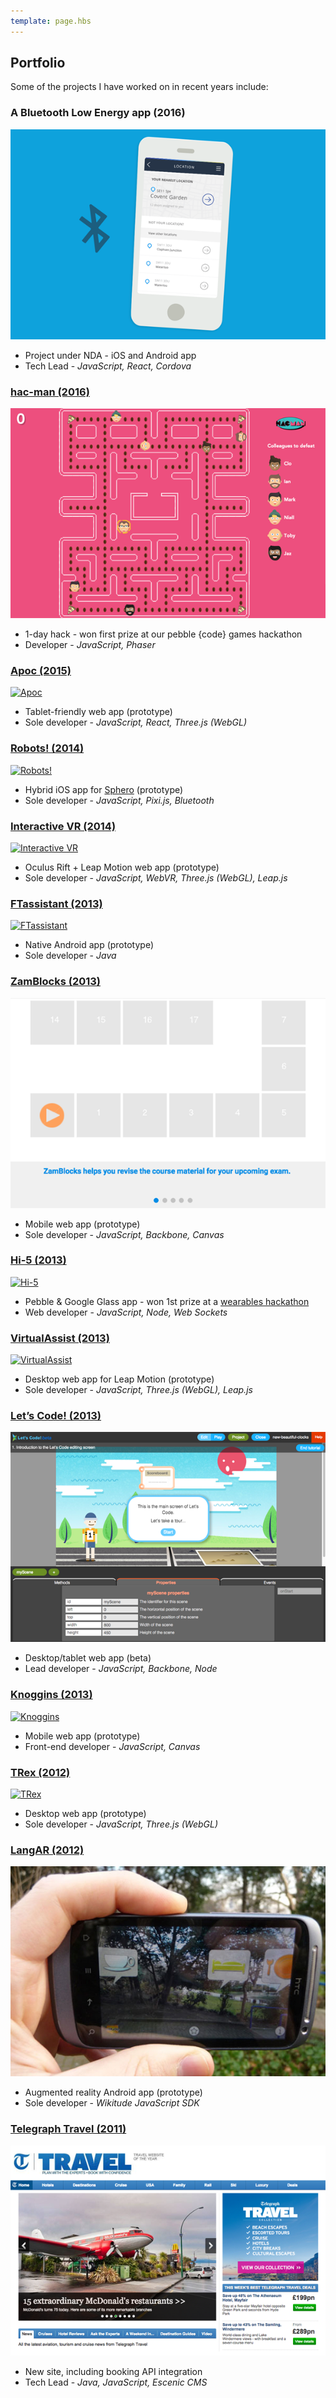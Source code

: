 ```yaml
---
template: page.hbs
---
```


## Portfolio

Some of the projects I have worked on in recent years include:

### A Bluetooth Low Energy app (2016)

![ble-app](/images/pages/portfolio/ble-app.png)

* Project under NDA - iOS and Android app
* Tech Lead - *JavaScript, React, Cordova*


### [hac-man (2016)](http://pebblecode.com/hac-man/)

[![hac-man](/images/pages/portfolio/hac-man.png)](http://pebblecode.com/hac-man/)

* 1-day hack - won first prize at our pebble {code} games hackathon
* Developer - *JavaScript, Phaser*


### [Apoc (2015)](http://labs.pearson.com/prototypes/apoc/)

[![Apoc](/images/pages/portfolio/apoc.png)](http://labs.pearson.com/prototypes/apoc/)

* Tablet-friendly web app (prototype)
* Sole developer - *JavaScript, React, Three.js (WebGL)*


### [Robots! (2014)](http://labs.pearson.com/prototypes/robots/)

[![Robots!](/images/pages/portfolio/robots2.png)](http://labs.pearson.com/prototypes/robots/)

* Hybrid iOS app for [Sphero](http://www.gosphero.com/) (prototype)
* Sole developer - *JavaScript, Pixi.js, Bluetooth*


### [Interactive VR (2014)](http://labs.pearson.com/prototypes/interactive-vr/)

[![Interactive VR](/images/pages/portfolio/interactive-vr2.png)](http://labs.pearson.com/prototypes/interactive-vr/)

* Oculus Rift + Leap Motion web app (prototype)
* Sole developer - *JavaScript, WebVR, Three.js (WebGL), Leap.js*


### [FTassistant (2013)](http://labs.pearson.com/prototypes/ftassistant/)

[![FTassistant](/images/pages/portfolio/ftassistant2.png)](http://labs.pearson.com/prototypes/ftassistant/)

* Native Android app (prototype)
* Sole developer - *Java*


### [ZamBlocks (2013)](http://labs.pearson.com/prototypes/zamblocks-3/)

[![ZamBlocks](/images/pages/portfolio/zamblocks.png)](http://labs.pearson.com/prototypes/zamblocks-3/)

* Mobile web app (prototype)
* Sole developer - *JavaScript, Backbone, Canvas*


### [Hi-5 (2013)](http://labs.pearson.com/prototypes/hi-5/)

[![Hi-5](/images/pages/portfolio/hi5.png)](http://labs.pearson.com/prototypes/hi-5/)

* Pebble & Google Glass app - won 1st prize at a [wearables hackathon](https://www.eventbrite.co.uk/e/google-glass-and-wearables-hackathon-tickets-9260154371)
* Web developer - *JavaScript, Node, Web Sockets*


### [VirtualAssist (2013)](http://labs.pearson.com/prototypes/virtualassist/)

[![VirtualAssist](/images/pages/portfolio/virtualassist.png)](http://labs.pearson.com/prototypes/virtualassist/)

* Desktop web app for Leap Motion (prototype)
* Sole developer - *JavaScript, Three.js (WebGL), Leap.js*


### [Let’s Code! (2013)](http://labs.pearson.com/prototypes/lets-code/)

[![Let's Code!](/images/pages/portfolio/letscode.png)](http://labs.pearson.com/prototypes/lets-code/)

* Desktop/tablet web app (beta)
* Lead developer - *JavaScript, Backbone, Node*


### [Knoggins (2013)](http://labs.pearson.com/prototypes/knoggins/)

[![Knoggins](/images/pages/portfolio/knoggins.png)](http://labs.pearson.com/prototypes/knoggins/)

* Mobile web app (prototype)
* Front-end developer - *JavaScript, Canvas*


### [TRex (2012)](http://labs.pearson.com/prototypes/trex/)

[![TRex](/images/pages/portfolio/trex.png)](http://labs.pearson.com/prototypes/trex/)

* Desktop web app (prototype)
* Sole developer - *JavaScript, Three.js (WebGL)*


### [LangAR (2012)](http://labs.pearson.com/prototypes/langar-augmented-reality-talking-phrasebook/)

[![LangAR](/images/pages/portfolio/langar.jpg)](http://labs.pearson.com/prototypes/langar-augmented-reality-talking-phrasebook/)

* Augmented reality Android app (prototype) 
* Sole developer - *Wikitude JavaScript SDK*


### [Telegraph Travel (2011)](http://www.telegraph.co.uk/travel/)

[![Telegraph Travel](/images/pages/portfolio/telegraph-travel.png)](http://www.telegraph.co.uk/travel/)

* New site, including booking API integration
* Tech Lead - *Java, JavaScript, Escenic CMS*
